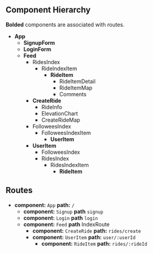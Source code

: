 ## Component Hierarchy

**Bolded** components are associated with routes.

* **App**
  * **SignupForm**
  * **LoginForm**
  * **Feed**
    * RidesIndex
      * RideIndexItem
        * **RideItem**
          * RideItemDetail
          * RideItemMap
          * Comments
    * **CreateRide**
      * RideInfo
      * ElevationChart
      * CreateRideMap
    * FolloweesIndex
      * FolloweesIndexItem
        * **UserItem**
    * **UserItem**
      * FolloweesIndex
      * RidesIndex
        * RidesIndexItem
          * **RideItem**

## Routes

* **component:** `App` **path:** `/`
  * **component:** `Signup` **path** `signup`
  * **component:** `Login` **path** `login`
  * **component:** `Feed` **path** IndexRoute
    * **component:** `CreateRide` **path:** `rides/create`
    * **component:** `UserItem` **path:** `user/:userId`
      * **component:** `RideItem` **path:** `rides/:rideId`
